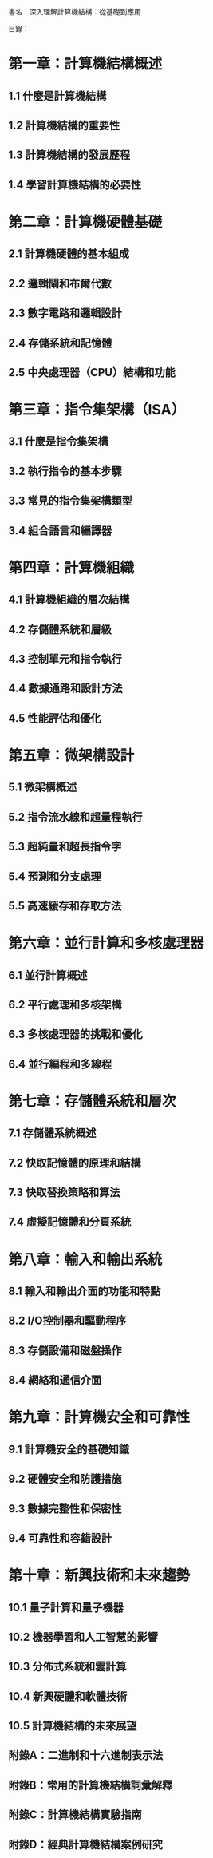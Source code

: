 書名：深入理解計算機結構：從基礎到應用

目錄：

# 第一章：計算機結構概述
## 1.1 什麼是計算機結構
## 1.2 計算機結構的重要性
## 1.3 計算機結構的發展歷程
## 1.4 學習計算機結構的必要性

# 第二章：計算機硬體基礎
## 2.1 計算機硬體的基本組成
## 2.2 邏輯閘和布爾代數
## 2.3 數字電路和邏輯設計
## 2.4 存儲系統和記憶體
## 2.5 中央處理器（CPU）結構和功能

# 第三章：指令集架構（ISA）
## 3.1 什麼是指令集架構
## 3.2 執行指令的基本步驟
## 3.3 常見的指令集架構類型
## 3.4 組合語言和編譯器

# 第四章：計算機組織
## 4.1 計算機組織的層次結構
## 4.2 存儲體系統和層級
## 4.3 控制單元和指令執行
## 4.4 數據通路和設計方法
## 4.5 性能評估和優化

# 第五章：微架構設計
## 5.1 微架構概述
## 5.2 指令流水線和超量程執行
## 5.3 超純量和超長指令字
## 5.4 預測和分支處理
## 5.5 高速緩存和存取方法

# 第六章：並行計算和多核處理器
## 6.1 並行計算概述
## 6.2 平行處理和多核架構
## 6.3 多核處理器的挑戰和優化
## 6.4 並行編程和多線程

# 第七章：存儲體系統和層次
## 7.1 存儲體系統概述
## 7.2 快取記憶體的原理和結構
## 7.3 快取替換策略和算法
## 7.4 虛擬記憶體和分頁系統

# 第八章：輸入和輸出系統
## 8.1 輸入和輸出介面的功能和特點
## 8.2 I/O控制器和驅動程序
## 8.3 存儲設備和磁盤操作
## 8.4 網絡和通信介面

# 第九章：計算機安全和可靠性
## 9.1 計算機安全的基礎知識
## 9.2 硬體安全和防護措施
## 9.3 數據完整性和保密性
## 9.4 可靠性和容錯設計

# 第十章：新興技術和未來趨勢
## 10.1 量子計算和量子機器
## 10.2 機器學習和人工智慧的影響
## 10.3 分佈式系統和雲計算
## 10.4 新興硬體和軟體技術
## 10.5 計算機結構的未來展望

## 附錄A：二進制和十六進制表示法
## 附錄B：常用的計算機結構詞彙解釋
## 附錄C：計算機結構實驗指南
## 附錄D：經典計算機結構案例研究